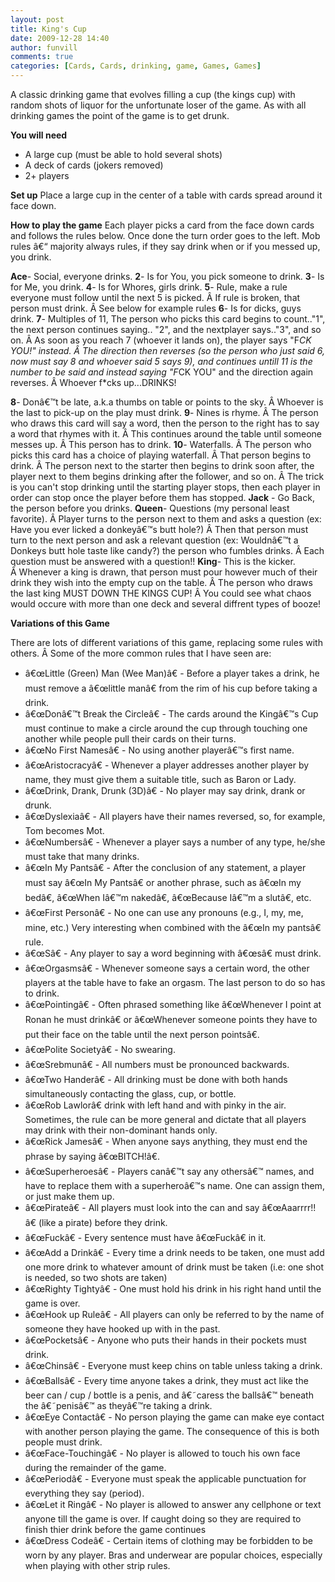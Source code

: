 ```yaml
---
layout: post
title: King's Cup
date: 2009-12-28 14:40
author: funvill
comments: true
categories: [Cards, Cards, drinking, game, Games, Games]
---
```

A classic drinking game that evolves filling a cup (the kings cup) with random shots of liquor for the unfortunate loser of the game.
As with all drinking games the point of the game is to get drunk.

<strong>You will need</strong>
<ul>
	<li>A large cup (must be able to hold several shots)</li>
	<li>A deck of cards (jokers removed)</li>
	<li>2+ players</li>
</ul>
<strong>Set up</strong>
Place a large cup in the center of a table with cards spread around it face down.

<strong>How to play the game</strong>
Each player picks a card from the face down cards and follows the rules below.
Once done the turn order goes to the left.
Mob rules â€“ majority always rules, if they say drink when or if you messed up, you drink.

<strong>Ace</strong>- Social, everyone drinks.
<strong> 2</strong>- Is for You, you pick someone to drink.
<strong> 3</strong>- Is for Me, you drink.
<strong> 4</strong>- Is for Whores, girls drink.
<strong> 5</strong>- Rule, make a rule everyone must follow until the next 5 is picked. Â If rule is broken, that person must drink. Â See below for example rules
<strong> 6</strong>- Is for dicks, guys drink.
<strong> 7</strong>- Multiples of 11, The person who picks this card begins to count.."1", the next person continues saying.. "2", and the nextplayer says.."3", and so on. Â As soon as you reach 7 (whoever it lands on), the player says "F*CK YOU!" instead. Â The direction then reverses (so the person who just said 6, now must say 8 and whoever said 5 says 9), and continues untill 11 is the number to be said and instead saying "F*CK YOU" and the direction again reverses. Â Whoever f*cks up...DRINKS!

<strong> 8</strong>- Donâ€™t be late, a.k.a thumbs on table or points to the sky. Â Whoever is the last to pick-up on the play must drink.
<strong> 9</strong>- Nines is rhyme. Â The person who draws this card will say a word, then the person to the right has to say a word that rhymes with it. Â This continues around the table until someone messes up. Â This person has to drink.
<strong> 10</strong>- Waterfalls. Â The person who picks this card has a choice of playing waterfall. Â That person begins to drink. Â The person next to the starter then begins to drink soon after, the player next to them begins drinking after the follower, and so on. Â The trick is you can't stop drinking until the starting player stops, then each player in order can stop once the player before them has stopped.
<strong> Jack</strong> - Go Back, the person before you drinks.
<strong> Queen</strong>- Questions (my personal least favorite). Â Player turns to the person next to them and asks a question (ex: Have you ever licked a donkeyâ€™s butt hole?) Â Then that person must turn to the next person and ask a relevant question (ex: Wouldnâ€™t a Donkeys butt hole taste like candy?) the person who fumbles drinks. Â Each question must be answered with a question!!
<strong> King</strong>- This is the kicker. Â Whenever a king is drawn, that person must pour however much of their drink they wish into the empty cup on the table. Â The person who draws the last king MUST DOWN THE KINGS CUP! Â You could see what chaos would occure with more than one deck and several diffrent types of booze!

<strong>Variations of this Game</strong>

<strong><span style="font-weight: normal;">There are lots of different variations of this game, replacing some rules with others. Â Some of the more common rules that I have seen are:</span></strong>
<ul>
	<li>â€œLittle (Green) Man (Wee Man)â€ - Before a player takes a drink, he must remove a â€œlittle manâ€ from the rim of his cup before taking a drink.</li>
	<li>â€œDonâ€™t Break the Circleâ€ - The cards around the Kingâ€™s Cup must continue to make a circle around the cup through touching one another while people pull their cards on their turns.</li>
	<li>â€œNo First Namesâ€ - No using another playerâ€™s first name.</li>
	<li>â€œAristocracyâ€ - Whenever a player addresses another player by name, they must give them a suitable title, such as Baron or Lady.</li>
	<li>â€œDrink, Drank, Drunk (3D)â€ - No player may say drink, drank or drunk.</li>
	<li>â€œDyslexiaâ€ - All players have their names reversed, so, for example, Tom becomes Mot.</li>
	<li>â€œNumbersâ€ - Whenever a player says a number of any type, he/she must take that many drinks.</li>
	<li>â€œIn My Pantsâ€ - After the conclusion of any statement, a player must say â€œIn My Pantsâ€ or another phrase, such as â€œIn my bedâ€, â€œWhen Iâ€™m nakedâ€, â€œBecause Iâ€™m a slutâ€, etc.</li>
	<li>â€œFirst Personâ€ - No one can use any pronouns (e.g., I, my, me, mine, etc.) Very interesting when combined with the â€œIn my pantsâ€ rule.</li>
	<li>â€œSâ€ - Any player to say a word beginning with â€œsâ€ must drink.</li>
	<li>â€œOrgasmsâ€ - Whenever someone says a certain word, the other players at the table have to fake an orgasm. The last person to do so has to drink.</li>
	<li>â€œPointingâ€ - Often phrased something like â€œWhenever I point at Ronan he must drinkâ€ or â€œWhenever someone points they have to put their face on the table until the next person pointsâ€.</li>
	<li>â€œPolite Societyâ€ - No swearing.</li>
	<li>â€œSrebmunâ€ - All numbers must be pronounced backwards.</li>
	<li>â€œTwo Handerâ€ - All drinking must be done with both hands simultaneously contacting the glass, cup, or bottle.</li>
	<li>â€œRob Lawlorâ€ drink with left hand and with pinky in the air. Sometimes, the rule can be more general and dictate that all players may drink with their non-dominant hands only.</li>
	<li>â€œRick Jamesâ€ - When anyone says anything, they must end the phrase by saying â€œBITCH!â€.</li>
	<li>â€œSuperheroesâ€ - Players canâ€™t say any othersâ€™ names, and have to replace them with a superheroâ€™s name. One can assign them, or just make them up.</li>
	<li>â€œPirateâ€ - All players must look into the can and say â€œAaarrrr!!â€ (like a pirate) before they drink.</li>
	<li>â€œFuckâ€ - Every sentence must have â€œFuckâ€ in it.</li>
	<li>â€œAdd a Drinkâ€ - Every time a drink needs to be taken, one must add one more drink to whatever amount of drink must be taken (i.e: one shot is needed, so two shots are taken)</li>
	<li>â€œRighty Tightyâ€ - One must hold his drink in his right hand until the game is over.</li>
	<li>â€œHook up Ruleâ€ - All players can only be referred to by the name of someone they have hooked up with in the past.</li>
	<li>â€œPocketsâ€ - Anyone who puts their hands in their pockets must drink.</li>
	<li>â€œChinsâ€ - Everyone must keep chins on table unless taking a drink.</li>
	<li>â€œBallsâ€ - Every time anyone takes a drink, they must act like the beer can / cup / bottle is a penis, and â€˜caress the ballsâ€™ beneath the â€˜penisâ€™ as theyâ€™re taking a drink.</li>
	<li>â€œEye Contactâ€ - No person playing the game can make eye contact with another person playing the game. The consequence of this is both people must drink.</li>
	<li>â€œFace-Touchingâ€ - No player is allowed to touch his own face during the remainder of the game.</li>
	<li>â€œPeriodâ€ - Everyone must speak the applicable punctuation for everything they say (period).</li>
	<li>â€œLet it Ringâ€ - No player is allowed to answer any cellphone or text anyone till the game is over. If caught doing so they are required to finish thier drink before the game continues</li>
	<li>â€œDress Codeâ€ - Certain items of clothing may be forbidden to be worn by any player. Bras and underwear are popular choices, especially when playing with other strip rules.</li>
</ul>
